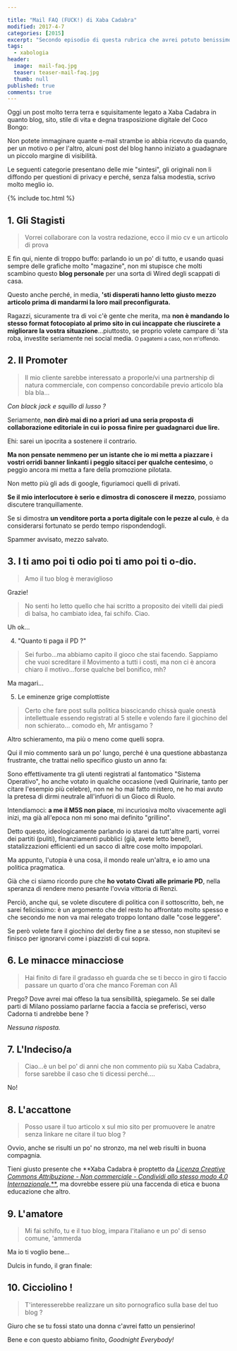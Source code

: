 ```yaml
---

title: "Mail FAQ (FUCK!) di Xaba Cadabra"
modified: 2017-4-7
categories: [2015]
excerpt: "Secondo episodio di questa rubrica che avrei potuto benissimo chiamare Cazzeggiando su Netflix, ma a 'ste cose uno ci pensa sempre dopo..."
tags:
  - xabologia
header:  
  image:  mail-faq.jpg
  teaser: teaser-mail-faq.jpg
  thumb: null
published: true
comments: true
---
```


Oggi un post molto terra terra e squisitamente legato a Xaba Cadabra in quanto blog, sito, stile di vita e degna trasposizione digitale del Coco Bongo:

Non potete immaginare quante e-mail strambe io abbia ricevuto da quando, per un motivo o per l'altro, alcuni post del blog hanno iniziato a guadagnare un piccolo margine di visibilità.

Le seguenti categorie presentano delle mie "sintesi", gli originali non li diffondo per questioni di privacy e perché, senza falsa modestia, scrivo molto meglio io.

{% include toc.html %}

## 1. Gli Stagisti

> Vorrei collaborare con la vostra redazione, ecco il mio cv e un articolo di prova

E fin qui, niente di troppo buffo: parlando io un po' di tutto, e usando quasi sempre delle grafiche molto "magazine", non mi stupisce che molti scambino questo **blog personale** per una sorta di Wired degli scappati di casa.

Questo anche perché, in media, **'sti disperati hanno letto giusto mezzo articolo prima di mandarmi la loro mail preconfigurata.**

Ragazzi, sicuramente tra di voi c'è gente che merita, ma **non è mandando lo stesso format fotocopiato al primo sito in cui incappate che riuscirete a migliorare la vostra situazione**...piuttosto, se proprio volete campare di 'sta roba, investite seriamente nei social media. <small>O pagatemi a caso, non m'offendo.</small>

## 2. Il Promoter

> Il mio cliente sarebbe interessato a proporle/vi una partnership di natura commerciale, con compenso concordabile previo articolo bla bla bla...

_Con black jack e squillo di lusso ?_

Seriamente, **non dirò mai di no a priori ad una seria proposta di collaborazione editoriale in cui io possa finire per guadagnarci due lire.**

Ehi: sarei un ipocrita a sostenere il contrario.

**Ma non pensate nemmeno per un istante che io mi metta a piazzare i vostri orridi banner linkanti i peggio sitacci per qualche centesimo**, o peggio ancora mi metta a fare della promozione pilotata.

Non metto più gli ads di google, figuriamoci quelli di privati.

**Se il mio interlocutore è serio e dimostra di conoscere il mezzo**, possiamo discutere tranquillamente.

Se si dimostra **un venditore porta a porta digitale con le pezze al culo**, è da considerarsi fortunato se perdo tempo rispondendogli.

Spammer avvisato, mezzo salvato.

## 3. I ti amo poi ti odio poi ti amo poi ti o-dio.

> Amo il tuo blog è meraviglioso

Grazie!

> No senti ho letto quello che hai scritto a proposito dei vitelli dai piedi di balsa, ho cambiato idea, fai schifo. Ciao.

Uh ok...

4. "Quanto ti paga il PD ?"

> Sei furbo...ma abbiamo capito il gioco che stai facendo. Sappiamo che vuoi screditare il Movimento a tutti i costi, ma non ci è ancora chiaro il motivo...forse qualche bel bonifico, mh?

Ma magari...

5. Le eminenze grige complottiste

> Certo che fare post sulla politica biascicando chissà quale onestà intellettuale essendo registrati al 5 stelle e volendo fare il giochino del non schierato... comodo eh, Mr antisgamo ?

Altro schieramento, ma più o meno come quelli sopra.

Qui il mio commento sarà un po' lungo, perché è una questione abbastanza frustrante, che trattai nello specifico giusto un anno fa:

Sono effettivamente tra gli utenti registrati al fantomatico "Sistema Operativo", ho anche votato in qualche occasione (vedi Quirinarie, tanto per citare l'esempio più celebre), non ne ho mai fatto mistero, ne ho mai avuto la pretesa di dirmi neutrale all'infuori di un Gioco di Ruolo.

Intendiamoci: **a me il M5S non piace**, mi incuriosiva molto vivacemente agli inizi, ma già all'epoca non mi sono mai definito "grillino".

Detto questo, ideologicamente parlando io starei da tutt'altre parti, vorrei dei partiti (puliti), finanziamenti pubblici (già, avete letto bene!), statalizzazioni efficienti ed un sacco di altre cose molto impopolari.

Ma appunto, l'utopia è una cosa, il mondo reale un'altra, e io amo una politica pragmatica.

Già che ci siamo ricordo pure che **ho votato Civati alle primarie PD**, nella speranza di rendere meno pesante l'ovvia vittoria di Renzi.

Perciò, anche qui, se volete discutere di politica con il sottoscritto, beh, ne sarei felicissimo: è un argomento che del resto ho affrontato molto spesso e che secondo me non va mai relegato troppo lontano dalle "cose leggere".

Se però volete fare il giochino del derby fine a se stesso, non stupitevi se finisco per ignorarvi come i piazzisti di cui sopra.

## 6. Le minacce minacciose

> Hai finito di fare il gradasso eh guarda che se ti becco in giro ti faccio passare un quarto d'ora che manco Foreman con Alì

Prego? Dove avrei mai offeso la tua sensibilità, spiegamelo. Se sei dalle parti di Milano possiamo parlarne faccia a faccia se preferisci, verso Cadorna ti andrebbe bene ?

_Nessuna risposta._


## 7. L'Indeciso/a

> Ciao...è un bel po' di anni che non commento più su Xaba Cadabra, forse sarebbe il caso che ti dicessi perché....

No!

## 8. L'accattone

> Posso usare il tuo articolo x sul mio sito per promuovere le anatre senza linkare ne citare il tuo blog ?

Ovvio, anche se risulti un po' no stronzo, ma nel web risulti in buona compagnia. 

Tieni giusto presente che **Xaba Cadabra è proptetto da [_Licenza Creative Commons Attribuzione - Non commerciale - Condividi allo stesso modo 4.0 Internazionale._**](http://creativecommons.org/licenses/by-nc-sa/4.0/), ma dovrebbe essere più una faccenda di etica e buona educazione che altro.

## 9. L'amatore

> Mi fai schifo, tu e il tuo blog, impara l'italiano e un po' di senso comune, 'ammerda

Ma io ti voglio bene...

Dulcis in fundo, il gran finale:

## 10. Cicciolino ! 

> T'interesserebbe realizzare un sito pornografico sulla base del tuo blog ?

Giuro che se tu fossi stato una donna c'avrei fatto un pensierino!

Bene e con questo abbiamo finito, _Goodnight Everybody!_